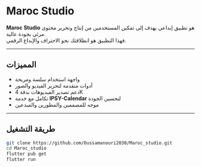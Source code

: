 # Maroc Studio

**Maroc Studio** هو تطبيق إبداعي يهدف إلى تمكين المستخدمين من إنتاج وتحرير محتوى مرئي بجودة عالية.  
فهذا التطبيق هو انطلاقتك نحو الاحتراف والإبداع الرقمي.

---

## المميزات

- واجهة استخدام سلسة ومريحة
- أدوات متقدمة لتحرير الفيديو والصور
- دعم تصدير الفيديوهات بدقة 4K
- تكامل مع خدمة **IPSY-Calendar** لتحسين الجودة
- موجه للمصممين والمطورين والمبدعين

---

## طريقة التشغيل

```bash
git clone https://github.com/Oussamanouri2030/Maroc_studio.git
cd Maroc_studio
flutter pub get
flutter run
